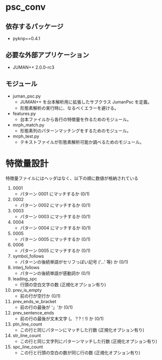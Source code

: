 # psc_conv

## 依存するパッケージ

- pyknp==0.4.1

## 必要な外部アプリケーション

- JUMAN++ 2.0.0-rc3

## モジュール

- juman_psc.py
    - JUMAN++ を台本解析用に拡張したサブクラス JumanPsc を定義。
    - 形態素解析の実行時に、なるべくエラーを避ける。
- features.py
    - 台本ファイルから各行の特徴量を作るためのモジュール。
- mrph_match.py
    - 形態素列のパターンマッチングをするためのモジュール。
- mrph_test.py
    - テキストファイルが形態素解析可能か調べるためのモジュール。

# 特徴量設計

特徴量ファイルにはヘッダはなく、以下の順に数値が格納されている

1. 0001
    - パターン 0001 にマッチするか (0/1)
1. 0002
    - パターン 0002 にマッチするか (0/1)
1. 0003
    - パターン 0003 にマッチするか (0/1)
1. 0004
    - パターン 0004 にマッチするか (0/1)
1. 0005
    - パターン 0005 にマッチするか (0/1)
1. 0006
    - パターン 0005 にマッチするか (0/1)
1. symbol_follows
    - パターンの後続単語がセリフっぽい記号 ('…' 等) か (0/1)
1. interj_follows
    - パターンの後続単語が感動詞か (0/1)
1. leading_spc
    - 行頭の空白文字の数 (正規化オプション有り)
1. prev_is_empty
    - 前の行が空行か (0/1)
1. prev_ends_w_bracket
    - 前の行の最後が '」'か (0/1)
1. prev_sentence_ends
    - 前の行の最後が文末文字 (。？?！!) か (0/1)
1. ptn_line_count
    - この行と同じパターンにマッチした行数 (正規化オプション有り)
1. str_line_count
    - この行と同じ文字列にパターンマッチした行数 (正規化オプション有り)
1. spc_line_count
    - この行と行頭の空白の数が同じ行の数 (正規化オプション有り)
